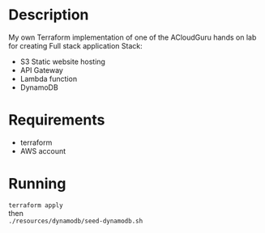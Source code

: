# Description
My own Terraform implementation of one of the ACloudGuru hands on lab for creating Full stack application 
Stack:
  - S3 Static website hosting
  - API Gateway
  - Lambda function
  - DynamoDB

# Requirements
  - terraform
  - AWS account
# Running
```terraform apply```  
then  
```./resources/dynamodb/seed-dynamodb.sh```
